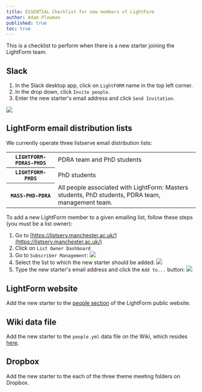 ```yaml
---
title: ESSENTIAL Checklist for new members of LightForm
author: Adam Plowman
published: true
toc: true
---
```


This is a checklist to perform when there is a new starter joining the LightForm team.

## Slack

1. In the Slack desktop app, click on `LightFORM` name in the top left corner.
2. In the drop down, click `Invite people`.
3. Enter the new starter's email address and click `Send Invitation`.

![]({{site.baseurl}}/assets/images/posts/new_starter_slack.png)

## LightForm email distribution lists

We currently operate three listserve email distribution lists:

<table class="vertical-header smaller">
  <tr>
      <th><code>LIGHTFORM-PDRAS-PHDS</code></th>
      <td>PDRA team and PhD students</td>
  </tr>
  <tr>
      <th><code>LIGHTFORM-PHDS</code></th>
      <td>PhD students</td>
  </tr>
  <tr>
      <th><code>MASS-PHD-PDRA</code></th>
      <td>All people associated with LightForm: Masters students, PhD students, PDRA team, management team.</td>
  </tr>  
</table>

To add a new LightForm member to a given emailing list, follow these steps (you must be a list owner):

1. Go to [https://listserv.manchester.ac.uk/](https://listserv.manchester.ac.uk/)
2. Click on `List Owner Dashboard`
3. Go to `Subscriber Management`: ![]({{site.baseurl}}/assets/images/posts/new_starter_listserv_1.png)
4. Select the list to which the new starter should be added: ![]({{site.baseurl}}/assets/images/posts/new_starter_listserv_2.png)
5. Type the new starter's email address and click the `Add to...` button: ![]({{site.baseurl}}/assets/images/posts/new_starter_listserv_3.png)

## LightForm website

Add the new starter to the [people section](https://lightform.org.uk/people) of the LightForm public website.


## Wiki data file

Add the new starter to the `people.yml` data file on the Wiki, which resides [here](https://github.com/LightForm-group/wiki/blob/master/_data/people.yml).

## Dropbox

Add the new starter to the each of the three theme meeting folders on Dropbox.
